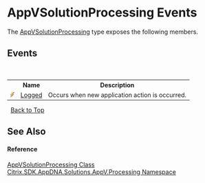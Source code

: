 # AppVSolutionProcessing Events
 

The <a href="168dc9b2-5e25-98d9-52a0-f835bd0d9ebc">AppVSolutionProcessing</a> type exposes the following members.


## Events
&nbsp;<table><tr><th></th><th>Name</th><th>Description</th></tr><tr><td>![Public event](media/pubevent.gif "Public event")</td><td><a href="df908be9-e4b4-a764-ee64-a6649f56f91c">Logged</a></td><td>
Occurs when new application action is occurred.</td></tr></table>&nbsp;
<a href="#appvsolutionprocessing-events">Back to Top</a>

## See Also


#### Reference
<a href="168dc9b2-5e25-98d9-52a0-f835bd0d9ebc">AppVSolutionProcessing Class</a><br /><a href="e89d7bb5-69e7-7aff-5732-d06b09ac746d">Citrix.SDK.AppDNA.Solutions.AppV.Processing Namespace</a><br />